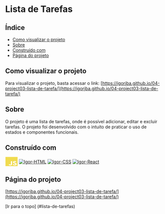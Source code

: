 # Lista de Tarefas

## Índice

  - [Como visualizar o projeto](#como-visualizar-o-projeto) <!-- omit from toc -->
  - [Sobre](#sobre)
  - [Construído com](#construído-com)
  - [Página do projeto](#página-do-projeto)

## Como visualizar o projeto

Para visualizar o projeto, basta acessar o link: [https://igorjba.github.io/04-project03-lista-de-tarefa/](https://igorjba.github.io/04-project03-lista-de-tarefa/)

## Sobre

O projeto é uma lista de tarefas, onde é possível adicionar, editar e excluir tarefas. O projeto foi desenvolvido com o intuito de praticar o uso de estados e componentes funcionais.

## Construído com

<a href="https://developer.mozilla.org/pt-BR/docs/Web/JavaScript" target="_blank"><img align="center" title="JavaScript" alt="Igor-Js" height="30" width="40" src="https://raw.githubusercontent.com/devicons/devicon/master/icons/javascript/javascript-plain.svg"></a>
<a href="https://developer.mozilla.org/pt-BR/docs/Web/HTML" target="_blank"><img align="center" title="HTML" alt="Igor-HTML" height="30" width="40" src="https://cdn.jsdelivr.net/gh/devicons/devicon/icons/html5/html5-plain-wordmark.svg"></a>
<a href="https://developer.mozilla.org/pt-BR/docs/Web/CSS" target="_blank"><img align="center" title="CSS" alt="Igor-CSS" height="30" width="40" src="https://cdn.jsdelivr.net/gh/devicons/devicon/icons/css3/css3-plain-wordmark.svg"></a>
<a href="https://reactjs.org/" target="_blank"><img align="center" title="React" alt="Igor-React" height="30" width="40" src="https://cdn.jsdelivr.net/gh/devicons/devicon/icons/react/react-original-wordmark.svg"></a>
<br/>

## Página do projeto

[https://igorjba.github.io/04-project03-lista-de-tarefa/](https://igorjba.github.io/04-project03-lista-de-tarefa/)

[Ir para o topo] (#lista-de-tarefas)

[def]: #home






